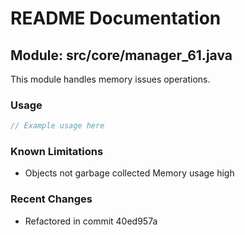 # README Documentation

## Module: src/core/manager_61.java

This module handles memory issues operations.

### Usage

```javascript
// Example usage here
```

### Known Limitations

- Objects not garbage collected Memory usage high

### Recent Changes

- Refactored in commit 40ed957a
